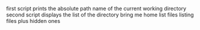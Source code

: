 first script prints the absolute path name of the current working directory
second script displays the list of the directory
bring me home
list files
listing files plus hidden ones

